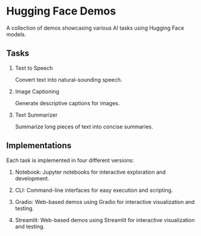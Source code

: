 Hugging Face Demos
======================
A collection of demos showcasing various AI tasks using Hugging Face models.


Tasks
--------
1. Text to Speech

    Convert text into natural-sounding speech.

2. Image Captioning

    Generate descriptive captions for images.

3. Text Summarizer

    Summarize long pieces of text into concise summaries.


Implementations
------------------
Each task is implemented in four different versions:

1. Notebook: Jupyter notebooks for interactive exploration and development.

2. CLI: Command-line interfaces for easy execution and scripting.

3. Gradio: Web-based demos using Gradio for interactive visualization and testing.

4. Streamlit: Web-based demos using Streamlit for interactive visualization and testing.